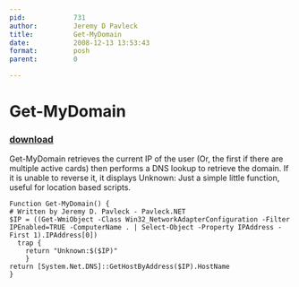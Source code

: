 ```yaml
---
pid:            731
author:         Jeremy D Pavleck
title:          Get-MyDomain
date:           2008-12-13 13:53:43
format:         posh
parent:         0

---
```


# Get-MyDomain

### [download](//scripts/731.ps1)

Get-MyDomain retrieves the current IP of the user (Or, the first if there are multiple active cards) then performs a DNS lookup to retrieve the domain. If it is unable to reverse it, it displays Unknown:<IP>
Just a simple little function, useful for location based scripts.

```posh
Function Get-MyDomain() {
# Written by Jeremy D. Pavleck - Pavleck.NET
$IP = ((Get-WmiObject -Class Win32_NetworkAdapterConfiguration -Filter IPEnabled=TRUE -ComputerName . | Select-Object -Property IPAddress -First 1).IPAddress[0])
  trap {
    return "Unknown:$($IP)"
	}
return [System.Net.DNS]::GetHostByAddress($IP).HostName
}
```
